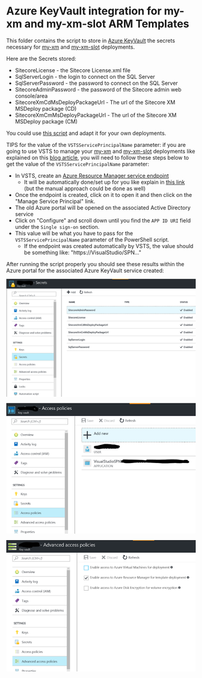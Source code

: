 # Azure KeyVault integration for my-xm and my-xm-slot ARM Templates

This folder contains the script to store in [Azure KeyVault](https://docs.microsoft.com/en-us/azure/key-vault/key-vault-whatis) the secrets necessary for [my-xm](../my-xm) and [my-xm-slot](../my-xm-slot) deployments.

Here are the Secrets stored:
 
  * SitecoreLicense - the Sitecore License.xml file
  * SqlServerLogin - the login to connect on the SQL Server
  * SqlServerPassword - the password to connect on the SQL Server
  * SitecoreAdminPassword - the password of the Sitecore admin web console/area
  * SitecoreXmCdMsDeployPackageUrl - The url of the Sitecore XM MSDeploy package (CD)
  * SitecoreXmCmMsDeployPackageUrl - The url of the Sitecore XM MSDeploy package (CM)
    
You could use [this script](./deploy-keyvault.ps1) and adapt it for your own deployments.

TIPS for the value of the `VSTSServicePrincipalName` parameter: if you are going to use VSTS to manage your [my-xm](../my-xm) and [my-xm-slot](../my-xm-slot) deployments like explained on this [blog article](https://alwaysupalwayson.blogspot.com/2017/03/advanced-sitecore-arm-templates.html), you will need to follow these steps below to get the value of the `VSTSServicePrincipalName` parameter:

- In VSTS, create an [Azure Resource Manager service endpoint](https://www.visualstudio.com/en-us/docs/build/concepts/library/service-endpoints#sep-azure-rm)
  - It will be automatically done/set up for you like explain in [this link](https://blogs.msdn.microsoft.com/visualstudioalm/2015/10/04/automating-azure-resource-group-deployment-using-a-service-principal-in-visual-studio-online-buildrelease-management/) (but the manual approach could be done as well)
- Once the endpoint is created, click on it to open it and then click on the "Manage Service Principal" link.
- The old Azure portal will be opened on the associated Active Directory service
- Click on "Configure" and scroll down until you find the `APP ID URI` field under the `Single sign-on` section.
- This value will be what you have to pass for the `VSTSServicePrincipalName` parameter of the PowerShell script.
  - If the endpoint was created automatically by VSTS, the value should be something like: "https://VisualStudio/SPN..."

After running the script properly you should see these results within the Azure portal for the associated Azure KeyVault service created:

![KeyVault - Secrets](./img/KeyVault-Secrets.PNG)

![KeyVault - Access Policies](./img/KeyVault-AccessPolicies.PNG)

![KeyVault - Advanced Access Policies](./img/KeyVault-AdvancedAccessPolicies.PNG)

